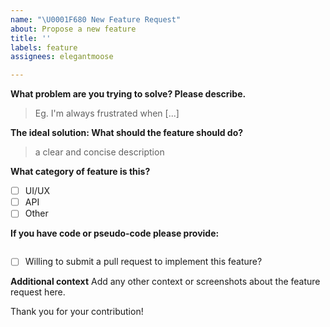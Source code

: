 ```yaml
---
name: "\U0001F680 New Feature Request"
about: Propose a new feature
title: ''
labels: feature
assignees: elegantmoose

---
```


**What problem are you trying to solve? Please describe.**
> Eg. I'm always frustrated when [...]


**The ideal solution: What should the feature should do?**
> a clear and concise description


**What category of feature is this?**

- [ ] UI/UX
- [ ] API
- [ ] Other

**If you have code or pseudo-code please provide:**

<!-- Put your code examples here -->
```python

```

- [ ] Willing to submit a pull request to implement this feature?

**Additional context**
Add any other context or screenshots about the feature request here.

Thank you for your contribution!

